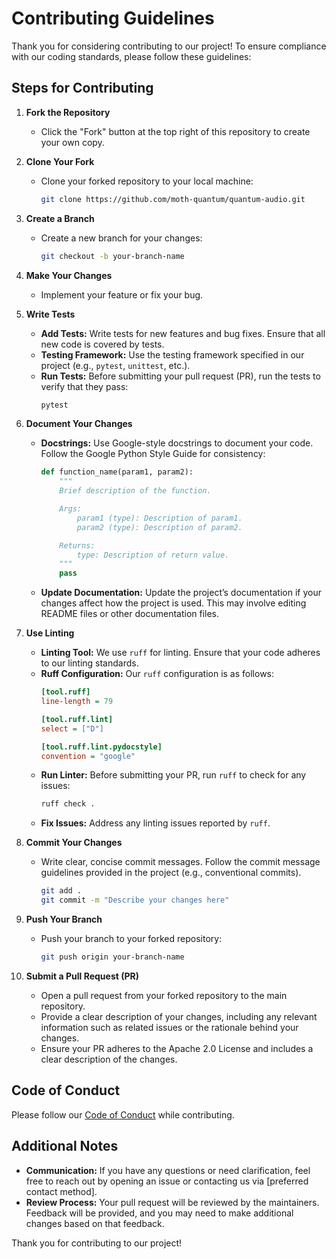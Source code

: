 # Contributing Guidelines

Thank you for considering contributing to our project! To ensure compliance with our coding standards, please follow these guidelines:

## Steps for Contributing

1. **Fork the Repository**
   - Click the "Fork" button at the top right of this repository to create your own copy.

2. **Clone Your Fork**
   - Clone your forked repository to your local machine:
     ```bash
     git clone https://github.com/moth-quantum/quantum-audio.git
     ```

3. **Create a Branch**
   - Create a new branch for your changes:
     ```bash
     git checkout -b your-branch-name
     ```

4. **Make Your Changes**
   - Implement your feature or fix your bug.

5. **Write Tests**
   - **Add Tests:** Write tests for new features and bug fixes. Ensure that all new code is covered by tests.
   - **Testing Framework:** Use the testing framework specified in our project (e.g., `pytest`, `unittest`, etc.).
   - **Run Tests:** Before submitting your pull request (PR), run the tests to verify that they pass:
     ```bash
     pytest
     ```

6. **Document Your Changes**
   - **Docstrings:** Use Google-style docstrings to document your code. Follow the Google Python Style Guide for consistency:
     ```python
     def function_name(param1, param2):
         """
         Brief description of the function.

         Args:
             param1 (type): Description of param1.
             param2 (type): Description of param2.

         Returns:
             type: Description of return value.
         """
         pass
     ```
   - **Update Documentation:** Update the project’s documentation if your changes affect how the project is used. This may involve editing README files or other documentation files.

7. **Use Linting**
   - **Linting Tool:** We use `ruff` for linting. Ensure that your code adheres to our linting standards.
   - **Ruff Configuration:** Our `ruff` configuration is as follows:
     ```ini
     [tool.ruff]
     line-length = 79

     [tool.ruff.lint]
     select = ["D"]

     [tool.ruff.lint.pydocstyle]
     convention = "google"
     ```
   - **Run Linter:** Before submitting your PR, run `ruff` to check for any issues:
     ```bash
     ruff check .
     ```
   - **Fix Issues:** Address any linting issues reported by `ruff`.

8. **Commit Your Changes**
   - Write clear, concise commit messages. Follow the commit message guidelines provided in the project (e.g., conventional commits).
     ```bash
     git add .
     git commit -m "Describe your changes here"
     ```

9. **Push Your Branch**
   - Push your branch to your forked repository:
     ```bash
     git push origin your-branch-name
     ```

10. **Submit a Pull Request (PR)**
    - Open a pull request from your forked repository to the main repository.
    - Provide a clear description of your changes, including any relevant information such as related issues or the rationale behind your changes.
    - Ensure your PR adheres to the Apache 2.0 License and includes a clear description of the changes.

## Code of Conduct
Please follow our [Code of Conduct](link-to-code-of-conduct) while contributing.

## Additional Notes
- **Communication:** If you have any questions or need clarification, feel free to reach out by opening an issue or contacting us via [preferred contact method].
- **Review Process:** Your pull request will be reviewed by the maintainers. Feedback will be provided, and you may need to make additional changes based on that feedback.

Thank you for contributing to our project!
